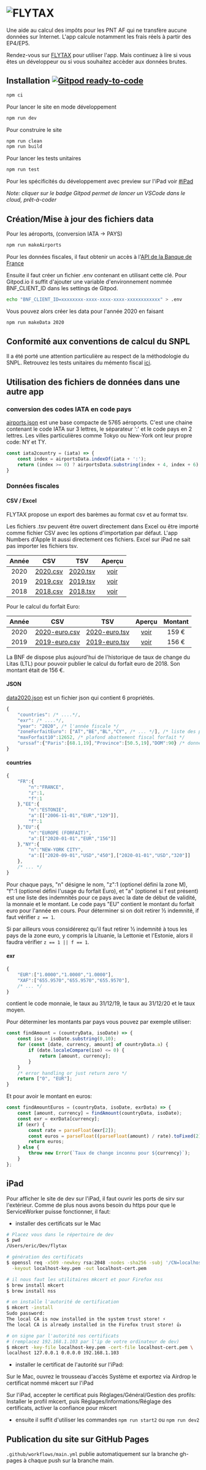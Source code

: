 # ![FLYTAX](https://github.com/flyingeek/flytax/blob/main/assets/flytax-icons/72px.png?raw=true)

Une aide au calcul des impôts pour les PNT AF qui ne transfère aucune données sur Internet. L'app calcule notamment les frais réels à partir des EP4/EP5.

Rendez-vous sur [FLYTAX](https://flyingeek.github.io/flytax/) pour utiliser l'app. Mais continuez à lire si vous êtes un développeur ou si vous souhaitez accèder aux données brutes.

## Installation [![Gitpod ready-to-code](https://img.shields.io/badge/Gitpod-ready--to--code-blue?logo=gitpod)](https://gitpod.io/#https://github.com/flyingeek/flytax)

```bash
npm ci
```

Pour lancer le site en mode développement

```bash
npm run dev
```

Pour construire le site

```bash
npm run clean
npm run build
```

Pour lancer les tests unitaires

```bash
npm run test
```

Pour les spécificités du développement avec preview sur l'iPad voir [#iPad](#ipad)

_Note: cliquer sur le badge Gitpod permet de lancer un VSCode dans le cloud, prêt-à-coder_

## Création/Mise à jour des fichiers data

Pour les aéroports, (conversion IATA -> PAYS)

```bash
npm run makeAirports
```

Pour les données fiscales, il faut obtenir un accès à l'[API de la Banque de France](http://developer.webstat.banque-france.fr)

Ensuite il faut créer un fichier .env contenant en utilisant cette clé. Pour Gitpod.io il suffit d'ajouter une variable d'environnement nommée BNF_CLIENT_ID dans les settings de Gitpod.

```bash
echo "BNF_CLIENT_ID=xxxxxxxx-xxxx-xxxx-xxxx-xxxxxxxxxxxx" > .env
```

Vous pouvez alors créer les data pour l'année 2020 en faisant

```bash
npm run makeData 2020

```

## Conformité aux conventions de calcul du SNPL

Il a été porté une attention particulière au respect de la méthodologie du SNPL. Retrouvez les tests unitaires du mémento fiscal [ici](https://github.com/flyingeek/flytax/blob/main/test/ep5/memento.test.js).

## Utilisation des fichiers de données dans une autre app

### conversion des codes IATA en code pays

[airports.json](https://flyingeek.github.io/flytax/data/airports.json) est une base compacte de 5765 aéroports. C'est une chaine contenant le code IATA sur 3 lettres, le séparateur ':' et le code pays en 2 lettres. Les villes particulières comme Tokyo ou New-York ont leur propre code: NY et TY.

```javascript
const iata2country = (iata) => {
    const index = airportsData.indexOf(iata + ':');
    return (index >= 0) ? airportsData.substring(index + 4, index + 6): null;
}
```

### Données fiscales

#### CSV / Excel

FLYTAX propose un export des barèmes au format csv et au format tsv.

Les fichiers .tsv peuvent être ouvert directement dans Excel ou être importé comme fichier CSV avec les options d'importation par défaut. L'app Numbers d'Apple lit aussi directement ces fichiers. Excel sur iPad ne sait pas importer les fichiers tsv.

| Année | CSV | TSV | Aperçu |
| :---: | :---: | :---: | :---: |
| 2020| [2020.csv](https://flyingeek.github.io/flytax/data/flytax-baremes2020.csv) | [2020.tsv](https://flyingeek.github.io/flytax/data/flytax-baremes2020.tsv) | [voir](https://github.com/flyingeek/flytax/blob/gh-pages/data/flytax-baremes2020.tsv) |
| 2019| [2019.csv](https://flyingeek.github.io/flytax/data/flytax-baremes2019.csv) | [2019.tsv](https://flyingeek.github.io/flytax/data/flytax-baremes2019.tsv) | [voir](https://github.com/flyingeek/flytax/blob/gh-pages/data/flytax-baremes2019.tsv) |
| 2018| [2018.csv](https://flyingeek.github.io/flytax/data/flytax-baremes2018.csv) | [2018.tsv](https://flyingeek.github.io/flytax/data/flytax-baremes2018.tsv) | [voir](https://github.com/flyingeek/flytax/blob/gh-pages/data/flytax-baremes2018.tsv) |

Pour le calcul du forfait Euro:

| Année | CSV | TSV | Aperçu | Montant | 
| :---: | :---: | :---: | :---: | :---: |
| 2020| [2020-euro.csv](https://flyingeek.github.io/flytax/data/flytax-baremes2020-zone_euro.csv) | [2020-euro.tsv](https://flyingeek.github.io/flytax/data/flytax-baremes2020-zone_euro.tsv) | [voir](https://github.com/flyingeek/flytax/blob/gh-pages/data/flytax-baremes2020-zone_euro.tsv) | 159 € |
| 2019| [2019-euro.csv](https://flyingeek.github.io/flytax/data/flytax-baremes2019-zone_euro.csv) | [2019-euro.tsv](https://flyingeek.github.io/flytax/data/flytax-baremes2019-zone_euro.tsv) | [voir](https://github.com/flyingeek/flytax/blob/gh-pages/data/flytax-baremes2019-zone_euro.tsv) | 156 € |

La BNF de dispose plus aujourd'hui de l'historique de taux de change du Litas (LTL) pour pouvoir publier le calcul du forfait euro de 2018. Son montant était de 156 €.

#### JSON

[data2020.json](https://flyingeek.github.io/flytax/data/data2020.json) est un fichier json qui contient 6 propriétés.

```javascript
{
    "countries": /* ....*/,
    "exr": /* ....*/,
    "year": "2020", /* l'année fiscale */
    "zoneForfaitEuro": ["AT","BE","BL","CY", /* ... */], /* liste des pays du forfait zoneEuro */
    "maxForfait10":12652, /* plafond abattement fiscal forfait */
    "urssaf":{"Paris":[68.1,19],"Province":[50.5,19],"DOM":90} /* données pour calcul du forfait Euro */
}
```

#### countries

```javascript
{
    "FR":{
        "n":"FRANCE",
        "z":1,
        "f":1
    },"EE":{
        "n":"ESTONIE",
        "a":[["2006-11-01","EUR","129"]],
        "f":1
    },"EU":{
        "n":"EUROPE (FORFAIT)",
        "a":[["2020-01-01","EUR","156"]]
    },"NY":{
        "n":"NEW-YORK CITY",
        "a":[["2020-09-01","USD","450"],["2020-01-01","USD","320"]]
    },
    /* ... */
}
```

Pour chaque pays, "n" désigne le nom, "z":1 (optionel défini la zone M), "f":1 (optionel défini l'usage du forfait Euro), et "a" (optionel si f est présent) est une liste des indemnités pour ce pays avec la date de début de validité, la monnaie et le montant. Le code pays "EU" contient le montant du forfait euro pour l'année en cours. Pour déterminer si on doit retirer ½ indemnité, if faut vérifier `z == 1`.

Si par ailleurs vous considérerez qu'il faut retirer ½ indemnité à tous les pays de la zone euro, y compris la Lituanie, la Lettonie et l'Estonie, alors il faudra vérifier `z == 1 || f == 1`.

#### exr

```javascript
{
    "EUR":["1.0000","1.0000","1.0000"],
    "XAF":["655.9570","655.9570","655.9570"],
    /* ... */
}
```

contient le code monnaie, le taux au 31/12/19, le taux au 31/12/20 et le taux moyen.

Pour déterminer les montants par pays vous pouvez par exemple utiliser:

```javascript
const findAmount = (countryData, isoDate) => {
    const iso = isoDate.substring(0,10);
    for (const [date, currency, amount] of countryData.a) {
        if (date.localeCompare(iso) <= 0) {
            return [amount, currency];
        }
    }
    /* error handling or just return zero */
    return ["0", "EUR"];
}
```

Et pour avoir le montant en euros:

```javascript
const findAmountEuros = (countryData, isoDate, exrData) => {
    const [amount, currency] = findAmount(countryData, isoDate);
    const exr = exrData[currency];
    if (exr) {
        const rate = parseFloat(exr[2]);
        const euros = parseFloat((parseFloat(amount) / rate).toFixed(2));
        return euros;
    } else {
        throw new Error(`Taux de change inconnu pour ${currency}`);
    }
};
```

## iPad

Pour afficher le site de dev sur l'iPad, il faut ouvrir les ports de sirv sur l'extérieur. Comme de plus nous
avons besoin du https pour que le ServiceWorker puisse fonctionner, il faut:

- installer des certificats sur le Mac

```sh
# Placez vous dans le répertoire de dev
$ pwd
/Users/eric/Dev/flytax

# génération des certificats
$ openssl req -x509 -newkey rsa:2048 -nodes -sha256 -subj '/CN=localhost' \
  -keyout localhost-key.pem -out localhost-cert.pem

# il nous faut les utilitaires mkcert et pour Firefox nss
$ brew install mkcert
$ brew install nss

# on installe l'autorité de certification
$ mkcert -install
Sudo password:
The local CA is now installed in the system trust store! ⚡️
The local CA is already installed in the Firefox trust store! 👍

# on signe par l'autorité nos certificats
# (remplacez 192.168.1.103 par l'ip de votre ordinateur de dev)
$ mkcert -key-file localhost-key.pem -cert-file localhost-cert.pem \
localhost 127.0.0.1 0.0.0.0 192.168.1.103

```

- installer le certificat de l'autorité sur l'iPad:

Sur le Mac, ouvrez le trousseau d'accès Système et exportez via Airdrop le certificat nommé mkcert sur l'iPad

Sur l'iPad, accepter le certificat puis Réglages/Général/Gestion des profils: Installer le profil mkcert,
puis Réglages/Informations/Réglage des certificats, activer la confiance pour mkcert

- ensuite il suffit d'utiliser les commandes `npm run start2` ou `npm run dev2`

## Publication du site sur GitHub Pages

`.github/workflows/main.yml` publie automatiquement sur la branche gh-pages à chaque push sur la branche main.
